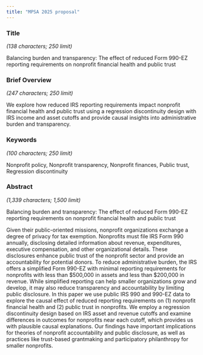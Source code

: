 ```yaml
---
title: "MPSA 2025 proposal"
---
```


### Title

*(138 characters; 250 limit)*

Balancing burden and transparency: The effect of reduced Form 990-EZ reporting requirements on nonprofit financial health and public trust

### Brief Overview

*(247 characters; 250 limit)*

We explore how reduced IRS reporting requirements impact nonprofit financial health and public trust using a regression discontinuity design with IRS income and asset cutoffs and provide causal insights into administrative burden and transparency.

### Keywords

*(100 characters; 250 limit)*

Nonprofit policy, Nonprofit transparency, Nonprofit finances, Public trust, Regression discontinuity

### Abstract

*(1,339 characters; 1,500 limit)*

Balancing burden and transparency: The effect of reduced Form 990-EZ reporting requirements on nonprofit financial health and public trust

Given their public-oriented missions, nonprofit organizations exchange a degree of privacy for tax exemption. Nonprofits must file IRS Form 990 annually, disclosing detailed information about revenue, expenditures, executive compensation, and other organizational details. These disclosures enhance public trust of the nonprofit sector and provide an accountability for potential donors. To reduce administrative burden, the IRS offers a simplified Form 990-EZ with minimal reporting requirements for nonprofits with less than $500,000 in assets and less than $200,000 in revenue. While simplified reporting can help smaller organizations grow and develop, it may also reduce transparency and accountability by limiting public disclosure. In this paper we use public IRS 990 and 990-EZ data to explore the causal effect of reduced reporting requirements on (1) nonprofit financial health and (2) public trust in nonprofits. We employ a regression discontinuity design based on IRS asset and revenue cutoffs and examine differences in outcomes for nonprofits near each cutoff, which provides us with plausible causal explanations. Our findings have important implications for theories of nonprofit accountability and public disclosure, as well as practices like trust-based grantmaking and participatory philanthropy for smaller nonprofits.

